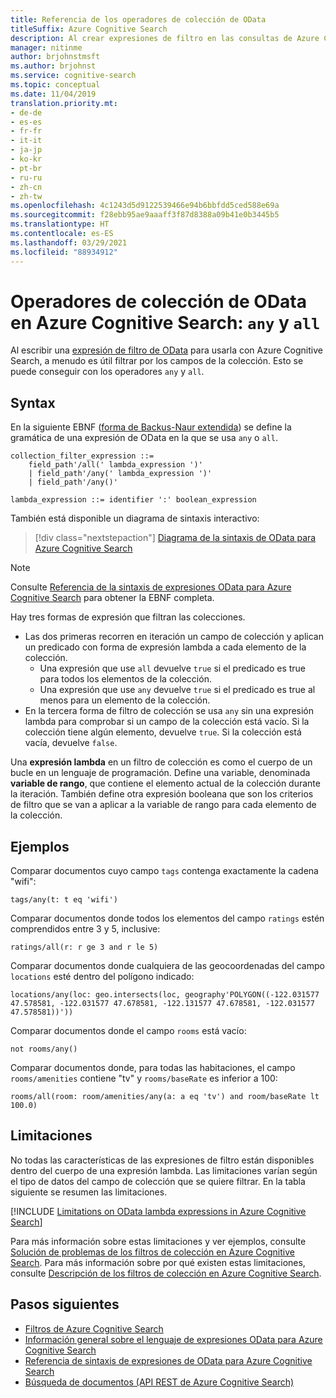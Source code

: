 ```yaml
---
title: Referencia de los operadores de colección de OData
titleSuffix: Azure Cognitive Search
description: Al crear expresiones de filtro en las consultas de Azure Cognitive Search, use los operadores "any" y "all" en expresiones lambda cuando el filtro se encuentre en un campo de colección o un campo de colección complejo.
manager: nitinme
author: brjohnstmsft
ms.author: brjohnst
ms.service: cognitive-search
ms.topic: conceptual
ms.date: 11/04/2019
translation.priority.mt:
- de-de
- es-es
- fr-fr
- it-it
- ja-jp
- ko-kr
- pt-br
- ru-ru
- zh-cn
- zh-tw
ms.openlocfilehash: 4c1243d5d9122539466e94b6bbfdd5ced588e69a
ms.sourcegitcommit: f28ebb95ae9aaaff3f87d8388a09b41e0b3445b5
ms.translationtype: HT
ms.contentlocale: es-ES
ms.lasthandoff: 03/29/2021
ms.locfileid: "88934912"
---
```

# <a name="odata-collection-operators-in-azure-cognitive-search---any-and-all"></a>Operadores de colección de OData en Azure Cognitive Search: `any` y `all`

Al escribir una [expresión de filtro de OData](query-odata-filter-orderby-syntax.md) para usarla con Azure Cognitive Search, a menudo es útil filtrar por los campos de la colección. Esto se puede conseguir con los operadores `any` y `all`.

## <a name="syntax"></a>Syntax

En la siguiente EBNF ([forma de Backus-Naur extendida](https://en.wikipedia.org/wiki/Extended_Backus–Naur_form)) se define la gramática de una expresión de OData en la que se usa `any` o `all`.

<!-- Upload this EBNF using https://bottlecaps.de/rr/ui to create a downloadable railroad diagram. -->

```
collection_filter_expression ::=
    field_path'/all(' lambda_expression ')'
    | field_path'/any(' lambda_expression ')'
    | field_path'/any()'

lambda_expression ::= identifier ':' boolean_expression
```

También está disponible un diagrama de sintaxis interactivo:

> [!div class="nextstepaction"]
> [Diagrama de la sintaxis de OData para Azure Cognitive Search](https://azuresearch.github.io/odata-syntax-diagram/#collection_filter_expression)

> [!NOTE]
> Consulte [Referencia de la sintaxis de expresiones OData para Azure Cognitive Search](search-query-odata-syntax-reference.md) para obtener la EBNF completa.

Hay tres formas de expresión que filtran las colecciones.

- Las dos primeras recorren en iteración un campo de colección y aplican un predicado con forma de expresión lambda a cada elemento de la colección.
  - Una expresión que use `all` devuelve `true` si el predicado es true para todos los elementos de la colección.
  - Una expresión que use `any` devuelve `true` si el predicado es true al menos para un elemento de la colección.
- En la tercera forma de filtro de colección se usa `any` sin una expresión lambda para comprobar si un campo de la colección está vacío. Si la colección tiene algún elemento, devuelve `true`. Si la colección está vacía, devuelve `false`.

Una **expresión lambda** en un filtro de colección es como el cuerpo de un bucle en un lenguaje de programación. Define una variable, denominada **variable de rango**, que contiene el elemento actual de la colección durante la iteración. También define otra expresión booleana que son los criterios de filtro que se van a aplicar a la variable de rango para cada elemento de la colección.

## <a name="examples"></a>Ejemplos

Comparar documentos cuyo campo `tags` contenga exactamente la cadena "wifi":

```text
tags/any(t: t eq 'wifi')
```

Comparar documentos donde todos los elementos del campo `ratings` estén comprendidos entre 3 y 5, inclusive:

```text
ratings/all(r: r ge 3 and r le 5)
```

Comparar documentos donde cualquiera de las geocoordenadas del campo `locations` esté dentro del polígono indicado:

```text
locations/any(loc: geo.intersects(loc, geography'POLYGON((-122.031577 47.578581, -122.031577 47.678581, -122.131577 47.678581, -122.031577 47.578581))'))
```

Comparar documentos donde el campo `rooms` está vacío:

```text
not rooms/any()
```

Comparar documentos donde, para todas las habitaciones, el campo `rooms/amenities` contiene "tv" y `rooms/baseRate` es inferior a 100:

```text
rooms/all(room: room/amenities/any(a: a eq 'tv') and room/baseRate lt 100.0)
```

## <a name="limitations"></a>Limitaciones

No todas las características de las expresiones de filtro están disponibles dentro del cuerpo de una expresión lambda. Las limitaciones varían según el tipo de datos del campo de colección que se quiere filtrar. En la tabla siguiente se resumen las limitaciones.

[!INCLUDE [Limitations on OData lambda expressions in Azure Cognitive Search](../../includes/search-query-odata-lambda-limitations.md)]

Para más información sobre estas limitaciones y ver ejemplos, consulte [Solución de problemas de los filtros de colección en Azure Cognitive Search](search-query-troubleshoot-collection-filters.md). Para más información sobre por qué existen estas limitaciones, consulte [Descripción de los filtros de colección en Azure Cognitive Search](search-query-understand-collection-filters.md).

## <a name="next-steps"></a>Pasos siguientes  

- [Filtros de Azure Cognitive Search](search-filters.md)
- [Información general sobre el lenguaje de expresiones OData para Azure Cognitive Search](query-odata-filter-orderby-syntax.md)
- [Referencia de sintaxis de expresiones de OData para Azure Cognitive Search](search-query-odata-syntax-reference.md)
- [Búsqueda de documentos &#40;API REST de Azure Cognitive Search&#41;](/rest/api/searchservice/Search-Documents)